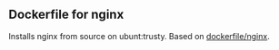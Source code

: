 ## Dockerfile for nginx

Installs nginx from source on ubunt:trusty. Based on [dockerfile/nginx](https://github.com/dockerfile/nginx).

